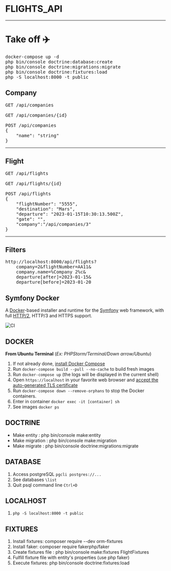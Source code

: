 # FLIGHTS_API
*****************
# Take off ✈️ 
<pre>
docker-compose up -d
php bin/console doctrine:database:create
php bin/console doctrine:migrations:migrate
php bin/console doctrine:fixtures:load
php -S localhost:8000 -t public
</pre>
## Company
<pre>
GET /api/companies

GET /api/companies/{id}

POST /api/companies
{
    "name": "string"
}
</pre>
****************
## Flight
<pre>
GET /api/flights

GET /api/flights/{id}

POST /api/flights
{
    "flightNumber": "5555",
    "destination": "Mars",
    "departure": "2023-01-15T10:30:13.500Z",
    "gate": "",
    "company":"/api/companies/3"
}
</pre>
****************

## Filters
<pre>
http://localhost:8000/api/flights?
    company=2&flightNumber=AA11&
    company.name=%Company 2%c&
    departure[after]=2023-01-15&
    departure[before]=2023-01-20
</pre>



## Symfony Docker
A [Docker](https://www.docker.com/)-based installer and runtime for the [Symfony](https://symfony.com) web framework, with full [HTTP/2](https://symfony.com/doc/current/weblink.html), HTTP/3 and HTTPS support.

![CI](https://github.com/dunglas/symfony-docker/workflows/CI/badge.svg)

## DOCKER
**From Ubuntu Terminal** (*Ex: PHPStorm/Terminal/Down arrow/Ubuntu*)
1. If not already done, [install Docker Compose](https://docs.docker.com/compose/install/)
2. Run `docker-compose build --pull --no-cache` to build fresh images
3. Run `docker-compose up` (the logs will be displayed in the current shell)
4. Open `https://localhost` in your favorite web browser and [accept the auto-generated TLS certificate](https://stackoverflow.com/a/15076602/1352334)
5. Run `docker-compose down --remove-orphans` to stop the Docker containers.
6. Enter in container `docker exec -it [container] sh`
7. See images `docker ps`

## DOCTRINE
* Make entity : php bin/console make:entity
* Make migration : php bin/console make:migration
* Make migrate : php bin/console doctrine:migrations:migrate

## DATABASE
1. Access postgreSQL `pgcli postgres://...`
2. See databases `\list`
3. Quit psql command line `Ctrl+D`

## LOCALHOST
1. `php -S localhost:8000 -t public`

## FIXTURES
1. Install fixtures: composer require --dev orm-fixtures
2. Install faker: composer require fakerphp/faker
3. Create fixtures file : php bin/console make:fixtures FlightFixtures
4. Fulfill fixture file with entity's properties (use php faker)
5. Execute fixtures: php bin/console doctrine:fixtures:load
